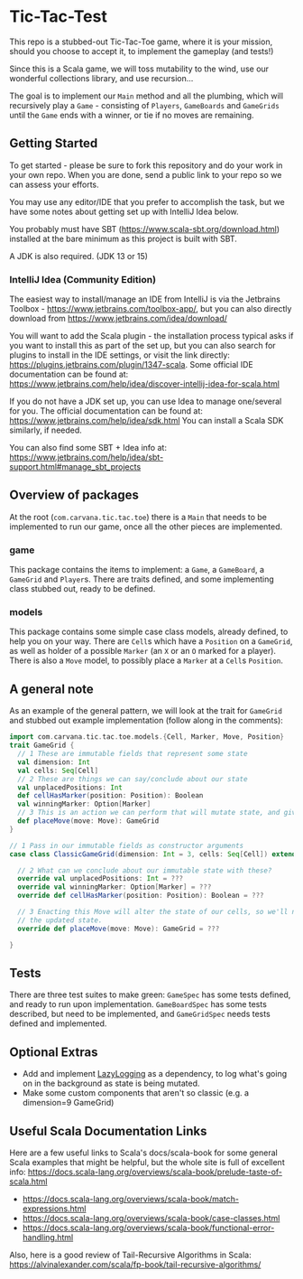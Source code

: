 Tic-Tac-Test
============

This repo is a stubbed-out Tic-Tac-Toe game, where it is your mission,
should you choose to accept it, to implement the gameplay (and tests!)

Since this is a Scala game, we will toss mutability to the wind, use our
wonderful collections library, and use recursion...

The goal is to implement our `Main` method and all the plumbing, which will recursively play a `Game` -
consisting of `Players`, `GameBoards` and `GameGrids` until the `Game` ends with a winner, or tie if no moves
are remaining.

## Getting Started

To get started - please be sure to fork this repository and do your work in your own repo.  When you are done, send a public link to your repo so we can assess your efforts.

You may use any editor/IDE that you prefer to accomplish the task, but we have some notes about getting set up with IntelliJ Idea below.

You probably must have SBT (https://www.scala-sbt.org/download.html) installed at the bare minimum as this project is built with SBT.

A JDK is also required. (JDK 13 or 15)

### IntelliJ Idea (Community Edition)

The easiest way to install/manage an IDE from IntelliJ is via the Jetbrains Toolbox - https://www.jetbrains.com/toolbox-app/, but you can also
directly download from https://www.jetbrains.com/idea/download/

You will want to add the Scala plugin - the installation process typical asks if you want to install this as part of the set up, but
you can also search for plugins to install in the IDE settings, or visit the link directly: https://plugins.jetbrains.com/plugin/1347-scala.
Some official IDE documentation can be found at: https://www.jetbrains.com/help/idea/discover-intellij-idea-for-scala.html

If you do not have a JDK set up, you can use Idea to manage one/several for you. The official documentation can be found 
at: https://www.jetbrains.com/help/idea/sdk.html You can install a Scala SDK similarly, if needed.

You can also find some SBT + Idea info at: https://www.jetbrains.com/help/idea/sbt-support.html#manage_sbt_projects

## Overview of packages

At the root (`com.carvana.tic.tac.toe`) there is a `Main` that needs to be implemented to run our game, once all the
other pieces are implemented.

### game
This package contains the items to implement: a `Game`, a `GameBoard`, a `GameGrid` and `Player`s. 
There are traits defined, and some implementing class stubbed out, ready to be defined.

### models
This package contains some simple case class models, already defined, to help you on your way. There are `Cell`s which
have a `Position` on a `GameGrid`, as well as holder of a possible `Marker` (an `X` or an `O` marked for a player).
There is also a `Move` model, to possibly place a `Marker` at a `Cell`s `Position`.

## A general note

As an example of the general pattern, we will look at the trait for `GameGrid` 
and stubbed out example implementation (follow along in the comments):

```scala
import com.carvana.tic.tac.toe.models.{Cell, Marker, Move, Position}
trait GameGrid {
  // 1 These are immutable fields that represent some state
  val dimension: Int
  val cells: Seq[Cell]
  // 2 These are things we can say/conclude about our state
  val unplacedPositions: Int
  def cellHasMarker(position: Position): Boolean
  val winningMarker: Option[Marker]
  // 3 This is an action we can perform that will mutate state, and give us back a new instance with the new state
  def placeMove(move: Move): GameGrid
}

// 1 Pass in our immutable fields as constructor arguments
case class ClassicGameGrid(dimension: Int = 3, cells: Seq[Cell]) extends GameGrid {

  // 2 What can we conclude about our immutable state with these?
  override val unplacedPositions: Int = ???
  override val winningMarker: Option[Marker] = ???
  override def cellHasMarker(position: Position): Boolean = ???

  // 3 Enacting this Move will alter the state of our cells, so we'll need to return a new instance with
  // the updated state.
  override def placeMove(move: Move): GameGrid = ???

}
```

## Tests

There are three test suites to make green: `GameSpec` has some tests defined, and ready to run upon implementation. `GameBoardSpec` has some tests described,
but need to be implemented, and `GameGridSpec` needs tests defined and implemented.

## Optional Extras

* Add and implement [LazyLogging](https://github.com/lightbend/scala-logging) as a dependency, to log what's going on in the background as state is being mutated.
* Make some custom components that aren't so classic (e.g. a dimension=9 GameGrid)

## Useful Scala Documentation Links

Here are a few useful links to Scala's docs/scala-book for some general Scala examples that might be helpful, but the
whole site is full of excellent info: https://docs.scala-lang.org/overviews/scala-book/prelude-taste-of-scala.html


* https://docs.scala-lang.org/overviews/scala-book/match-expressions.html
* https://docs.scala-lang.org/overviews/scala-book/case-classes.html
* https://docs.scala-lang.org/overviews/scala-book/functional-error-handling.html

Also, here is a good review of Tail-Recursive Algorithms in Scala: https://alvinalexander.com/scala/fp-book/tail-recursive-algorithms/

